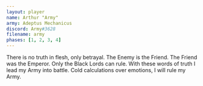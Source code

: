 ```yaml
---
layout: player
name: Arthur "Army"
army: Adeptus Mechanicus
discord: Army#3628
filename: army
phases: [1, 2, 3, 4]
---
```

There is no truth in flesh, only betrayal. The Enemy is the Friend. The Friend was the Emperor. Only the Black Lords can rule. With these words of truth I lead my Army into battle. Cold calculations over emotions, I will rule my Army.